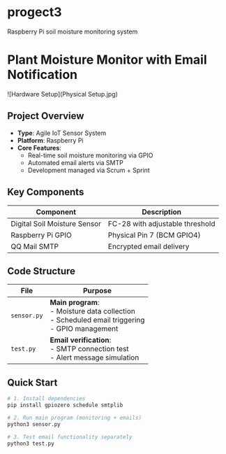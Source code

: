 # progect3
Raspberry Pi soil moisture monitoring system
# Plant Moisture Monitor with Email Notification

![Hardware Setup](Physical Setup.jpg)

## Project Overview
- **Type**: Agile IoT Sensor System  
- **Platform**: Raspberry Pi  
- **Core Features**:
  - Real-time soil moisture monitoring via GPIO  
  - Automated email alerts via SMTP  
  - Development managed via Scrum + Sprint  

## Key Components
| Component | Description |
|-----------|-------------|
| Digital Soil Moisture Sensor | FC-28 with adjustable threshold |
| Raspberry Pi GPIO | Physical Pin 7 (BCM GPIO4) |
| QQ Mail SMTP | Encrypted email delivery |

## Code Structure
| File | Purpose |  
|------|---------|
| `sensor.py` | **Main program**:<br>- Moisture data collection<br>- Scheduled email triggering<br>- GPIO management |  
| `test.py` | **Email verification**:<br>- SMTP connection test<br>- Alert message simulation |  

## Quick Start
```bash
# 1. Install dependencies
pip install gpiozero schedule smtplib

# 2. Run main program (monitoring + emails)
python3 sensor.py

# 3. Test email functionality separately
python3 test.py
